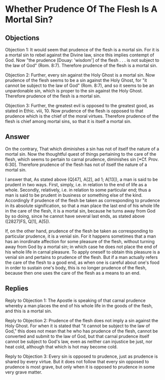# Whether Prudence Of The Flesh Is A Mortal Sin?

## Objections

Objection 1: It would seem that prudence of the flesh is a mortal sin. For it is a mortal sin to rebel against the Divine law, since this implies contempt of God. Now "the prudence [Douay: 'wisdom'] of the flesh . . . is not subject to the law of God" (Rom. 8:7). Therefore prudence of the flesh is a mortal sin.

Objection 2: Further, every sin against the Holy Ghost is a mortal sin. Now prudence of the flesh seems to be a sin against the Holy Ghost, for "it cannot be subject to the law of God" (Rom. 8:7), and so it seems to be an unpardonable sin, which is proper to the sin against the Holy Ghost. Therefore prudence of the flesh is a mortal sin.

Objection 3: Further, the greatest evil is opposed to the greatest good, as stated in Ethic. viii, 10. Now prudence of the flesh is opposed to that prudence which is the chief of the moral virtues. Therefore prudence of the flesh is chief among mortal sins, so that it is itself a mortal sin.

## Answer

On the contrary, That which diminishes a sin has not of itself the nature of a mortal sin. Now the thoughtful quest of things pertaining to the care of the flesh, which seems to pertain to carnal prudence, diminishes sin [*Cf. Prov. 6:30]. Therefore prudence of the flesh has not of itself the nature of a mortal sin.

I answer that, As stated above (Q[47], A[2], ad 1; A[13]), a man is said to be prudent in two ways. First, simply, i.e. in relation to the end of life as a whole. Secondly, relatively, i.e. in relation to some particular end; thus a man is said to be prudent in business or something else of the kind. Accordingly if prudence of the flesh be taken as corresponding to prudence in its absolute signification, so that a man place the last end of his whole life in the care of the flesh, it is a mortal sin, because he turns away from God by so doing, since he cannot have several last ends, as stated above ([2827]FS, Q[1], A[5]).

If, on the other hand, prudence of the flesh be taken as corresponding to particular prudence, it is a venial sin. For it happens sometimes that a man has an inordinate affection for some pleasure of the flesh, without turning away from God by a mortal sin; in which case he does not place the end of his whole life in carnal pleasure. To apply oneself to obtain this pleasure is a venial sin and pertains to prudence of the flesh. But if a man actually refers the care of the flesh to a good end, as when one is careful about one's food in order to sustain one's body, this is no longer prudence of the flesh, because then one uses the care of the flesh as a means to an end.

## Replies

Reply to Objection 1: The Apostle is speaking of that carnal prudence whereby a man places the end of his whole life in the goods of the flesh, and this is a mortal sin.

Reply to Objection 2: Prudence of the flesh does not imply a sin against the Holy Ghost. For when it is stated that "it cannot be subject to the law of God," this does not mean that he who has prudence of the flesh, cannot be converted and submit to the law of God, but that carnal prudence itself cannot be subject to God's law, even as neither can injustice be just, nor heat cold, although that which is hot may become cold.

Reply to Objection 3: Every sin is opposed to prudence, just as prudence is shared by every virtue. But it does not follow that every sin opposed to prudence is most grave, but only when it is opposed to prudence in some very grave matter.